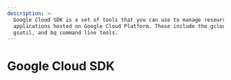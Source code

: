 ```yaml
---
description: >-
  Google Cloud SDK is a set of tools that you can use to manage resources and
  applications hosted on Google Cloud Platform. These include the gcloud,
  gsutil, and bq command line tools.
---
```


# Google Cloud SDK

